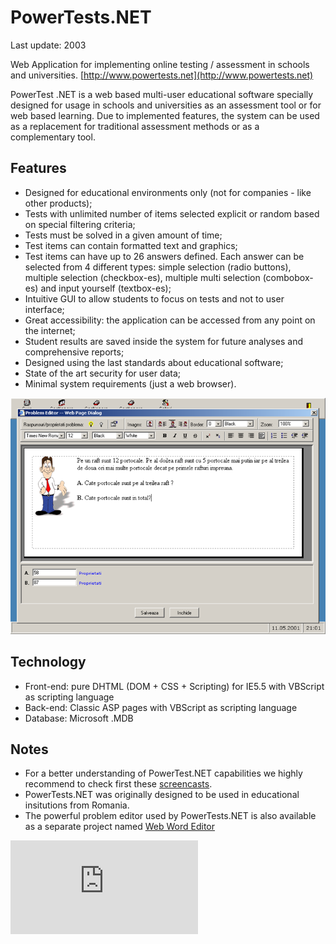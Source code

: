 PowerTests.NET
==============

Last update: 2003

Web Application for implementing online testing / assessment in schools and universities.
[http://www.powertests.net](http://www.powertests.net)

PowerTest .NET is a web based multi-user educational software specially designed for usage in schools and universities as an assessment tool or for web based learning. Due to implemented features, the system can be used as a replacement for traditional assessment methods or as a complementary tool.

Features
--------

- Designed for educational environments only (not for companies - like other products);
- Tests with unlimited number of items selected explicit or random based on special filtering criteria;
- Tests must be solved in a given amount of time;
- Test items can contain formatted text and graphics;
- Test items can have up to 26 answers defined. Each answer can be selected from 4 different types: simple selection (radio buttons), multiple selection (checkbox-es), multiple multi selection (combobox-es) and input yourself (textbox-es);
- Intuitive GUI to allow students to focus on tests and not to user interface;
- Great accessibility: the application can be accessed from any point on the internet;
- Student results are saved inside the system for future analyses and comprehensive reports;
- Designed using the last standards about educational software;
- State of the art security for user data;
- Minimal system requirements (just a web browser).

![Problem Editor](img/pb_editor.png)

Technology
----------

- Front-end: pure DHTML (DOM + CSS + Scripting) for IE5.5 with VBScript as scripting language
- Back-end: Classic ASP pages with VBScript as scripting language
- Database: Microsoft .MDB

Notes
-----

- For a better understanding of PowerTest.NET capabilities we highly recommend to check first these [screencasts](docs/screencasts/).
- PowerTests.NET was originally designed to be used in educational insitutions from Romania.
- The powerful problem editor used by PowerTests.NET is also available as a separate project named [Web Word Editor](https://github.com/mveteanu/WebWordEditor)

![Analytics](https://ga-beacon.appspot.com/UA-2402433-6/beacon.en.html)
